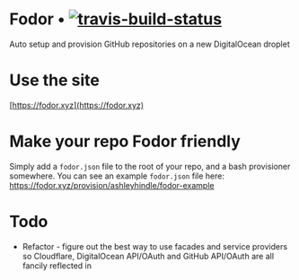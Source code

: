 # Fodor &bull; [![travis-build-status](https://travis-ci.org/fodorxyz/fodor.svg)](https://travis-ci.org/fodorxyz/fodor)
Auto setup and provision GitHub repositories on a new DigitalOcean droplet

# Use the site  
[https://fodor.xyz](https://fodor.xyz)

# Make your repo Fodor friendly  
Simply add a `fodor.json` file to the root of your repo, and a bash provisioner somewhere.  You can see an example `fodor.json` file here: https://fodor.xyz/provision/ashleyhindle/fodor-example

# Todo

* Refactor - figure out the best way to use facades and service providers so Cloudflare, DigitalOcean API/OAuth and GitHub API/OAuth are all fancily reflected in
